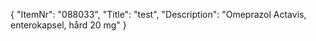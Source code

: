 {
  "ItemNr": "088033",
  "Title": "test",
  "Description": "Omeprazol Actavis, enterokapsel, hård 20 mg"
}